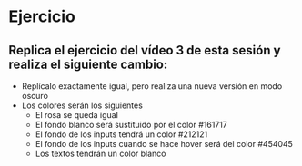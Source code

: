 # Ejercicio

## Replica el ejercicio del vídeo 3 de esta sesión y realiza el siguiente cambio:

- Replícalo exactamente igual, pero realiza una nueva versión en modo oscuro
- Los colores serán los siguientes
    - El rosa se queda igual
    - El fondo blanco será sustituido por el color #161717
    - El fondo de los inputs tendrá un color #212121
    - El fondo de los inputs cuando se hace hover será del color #454045
    - Los textos tendrán un color blanco